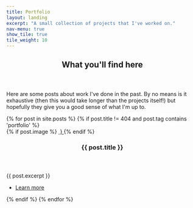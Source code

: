 ```yaml
---
title: Portfolio
layout: landing
excerpt: "A small collection of projects that I've worked on."
nav-menu: true
show_tile: true
tile_weight: 10
---
```


<!-- Main -->
<div id="main">

<!-- One -->
<section id="one">
	<div class="inner">
		<header class="major">
			<h2>What you'll find here</h2>
		</header>
		<p>Here are some posts about work I've done in the past. By no means is it exhaustive (then this would take longer than the projects itself!) but hopefully they give you a good sense of what I'm up to.</p>
	</div>
</section>

<!-- Two -->
<section id="two" class="spotlights">
	{% for post in site.posts %}
       	{% if post.title != 404 and post.tag contains 'portfolio' %}
		<section>
			{% if post.image %}
			<a href="generic.html" class="image">
				<img src="{{ post.image }}" alt="" data-position="center center" />
				}
			</a>
			{% endif %}
			<div class="content">
				<div class="inner">
					<header class="major">
						<h3>{{ post.title }}</h3>
					</header>
					<p>{{ post.excerpt }}</p>
					<ul class="actions">
						<li><a href="{{ post.url | relative_url }}" class="button">Learn more</a></li>
					</ul>
				</div>
			</div>
		</section>
		{% endif %}
	{% endfor %}
</section>
</div>
